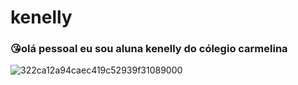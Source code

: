 # kenelly

### 😘olá pessoal eu sou aluna kenelly  do cólegio carmelina

![322ca12a94caec419c52939f31089000](https://user-images.githubusercontent.com/108410497/183129778-a5f25c08-3b41-44bd-958b-60bab45808da.gif)
